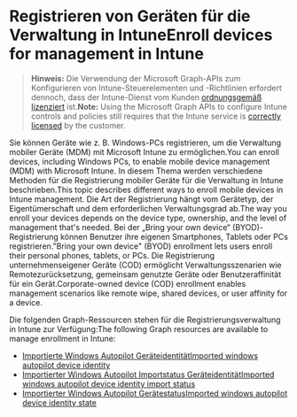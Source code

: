 # <a name="enroll-devices-for-management-in-intune"></a><span data-ttu-id="2f467-101">Registrieren von Geräten für die Verwaltung in Intune</span><span class="sxs-lookup"><span data-stu-id="2f467-101">Enroll devices for management in Intune</span></span>

> <span data-ttu-id="2f467-102">**Hinweis:** Die Verwendung der Microsoft Graph-APIs zum Konfigurieren von Intune-Steuerelementen und -Richtlinien erfordert dennoch, dass der Intune-Dienst vom Kunden [ordnungsgemäß lizenziert](https://www.microsoft.com/en-us/cloud-platform/microsoft-intune-pricing) ist.</span><span class="sxs-lookup"><span data-stu-id="2f467-102">**Note:** Using the Microsoft Graph APIs to configure Intune controls and policies still requires that the Intune service is [correctly licensed](https://www.microsoft.com/en-us/cloud-platform/microsoft-intune-pricing) by the customer.</span></span>

<span data-ttu-id="2f467-103">Sie können Geräte wie z. B. Windows-PCs registrieren, um die Verwaltung mobiler Geräte (MDM) mit Microsoft Intune zu ermöglichen.</span><span class="sxs-lookup"><span data-stu-id="2f467-103">You can enroll devices, including Windows PCs, to enable mobile device management (MDM) with Microsoft Intune.</span></span> <span data-ttu-id="2f467-104">In diesem Thema werden verschiedene Methoden für die Registrierung mobiler Geräte für die Verwaltung in Intune beschrieben.</span><span class="sxs-lookup"><span data-stu-id="2f467-104">This topic describes different ways to enroll mobile devices in Intune management.</span></span> <span data-ttu-id="2f467-105">Die Art der Registrierung hängt vom Gerätetyp, der Eigentümerschaft und dem erforderlichen Verwaltungsgrad ab.</span><span class="sxs-lookup"><span data-stu-id="2f467-105">The way you enroll your devices depends on the device type, ownership, and the level of management that's needed.</span></span> <span data-ttu-id="2f467-106">Bei der „Bring your own device“ (BYOD)-Registrierung können Benutzer ihre eigenen Smartphones, Tablets oder PCs registrieren.</span><span class="sxs-lookup"><span data-stu-id="2f467-106">"Bring your own device" (BYOD) enrollment lets users enroll their personal phones, tablets, or PCs.</span></span> <span data-ttu-id="2f467-107">Die Registrierung unternehmenseigener Geräte (COD) ermöglicht Verwaltungsszenarien wie Remotezurücksetzung, gemeinsam genutzte Geräte oder Benutzeraffinität für ein Gerät.</span><span class="sxs-lookup"><span data-stu-id="2f467-107">Corporate-owned device (COD) enrollment enables management scenarios like remote wipe, shared devices, or user affinity for a device.</span></span>

<span data-ttu-id="2f467-108">Die folgenden Graph-Ressourcen stehen für die Registrierungsverwaltung in Intune zur Verfügung:</span><span class="sxs-lookup"><span data-stu-id="2f467-108">The following Graph resources are available to manage enrollment in Intune:</span></span>

- [<span data-ttu-id="2f467-109">Importierte Windows Autopilot Geräteidentität</span><span class="sxs-lookup"><span data-stu-id="2f467-109">Imported windows autopilot device identity</span></span>](intune_enrollment_importedwindowsautopilotdeviceidentity.md)
- [<span data-ttu-id="2f467-110">Importierter Windows Autopilot Importstatus Geräteidentität</span><span class="sxs-lookup"><span data-stu-id="2f467-110">Imported windows autopilot device identity import status</span></span>](intune_enrollment_importedwindowsautopilotdeviceidentityimportstatus.md)
- [<span data-ttu-id="2f467-111">Importierter Windows Autopilot Gerätestatus</span><span class="sxs-lookup"><span data-stu-id="2f467-111">Imported windows autopilot device identity state</span></span>](intune_enrollment_importedwindowsautopilotdeviceidentitystate.md)
